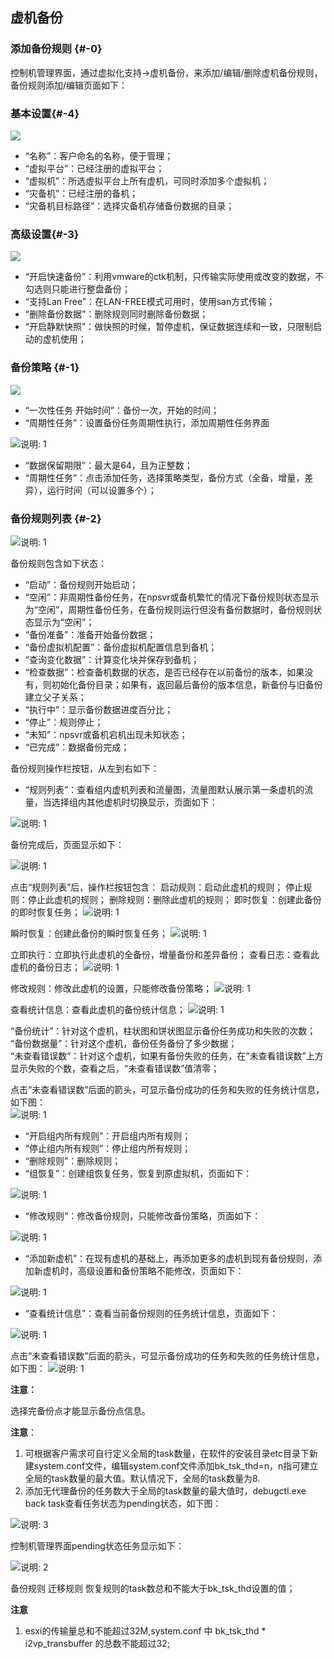 ## 虚机备份

### 添加备份规则 {#-0}

控制机管理界面，通过虚拟化支持-&gt;虚机备份，来添加/编辑/删除虚机备份规则，备份规则添加/编辑页面如下：

### 基本设置{#-4}

![](/assets/V6.118042702.png)

*   “名称”：客户命名的名称，便于管理；
*   “虚拟平台”：已经注册的虚拟平台；
*   “虚拟机”：所选虚拟平台上所有虚机，可同时添加多个虚拟机；
*   “灾备机”：已经注册的备机；
*   “灾备机目标路径”：选择灾备机存储备份数据的目录；

### 高级设置{#-3}

![](/assets/V6.118042707.png)

* “开启快速备份”：利用vmware的ctk机制，只传输实际使用或改变的数据，不勾选则只能进行整盘备份；
* “支持Lan Free”：在LAN-FREE模式可用时，使用san方式传输；
* “删除备份数据”：删除规则同时删除备份数据；
* “开启静默快照”：做快照的时候，暂停虚机，保证数据连续和一致，只限制启动的虚机使用；

### 备份策略 {#-1}

![](/assets/V6.118042705.png)

* “一次性任务 开始时间”：备份一次，开始的时间；
* “周期性任务”：设置备份任务周期性执行，添加周期性任务界面

![说明: 1](/assets/V6.118042706.png)

* “数据保留期限”：最大是64，且为正整数；
* “周期性任务”：点击添加任务，选择策略类型，备份方式（全备，增量，差异），运行时间（可以设置多个）； 

### 备份规则列表 {#-2}

![说明: 1](/assets/V6.11811051714.png)

备份规则包含如下状态：

*   “启动”：备份规则开始启动；
*   “空闲”：非周期性备份任务，在npsvr或备机繁忙的情况下备份规则状态显示为“空闲”，周期性备份任务，在备份规则运行但没有备份数据时，备份规则状态显示为“空闲”；
*   “备份准备”：准备开始备份数据；
*   “备份虚拟机配置”：备份虚拟机配置信息到备机；
*   “查询变化数据”：计算变化块并保存到备机；
*   “检查数据”：检查备机数据的状态，是否已经存在以前备份的版本，如果没有，则初始化备份目录；如果有，返回最后备份的版本信息，新备份与旧备份建立父子关系；
*   “执行中”：显示备份数据进度百分比；
*   “停止”：规则停止；
*   “未知”：npsvr或备机宕机出现未知状态；
*   “已完成”：数据备份完成；

备份规则操作栏按钮，从左到右如下：

*   “规则列表”：查看组内虚机列表和流量图，流量图默认展示第一条虚机的流量，当选择组内其他虚机时切换显示，页面如下：

![说明: 1](/assets/V6.11811051757.png)

备份完成后，页面显示如下：

![说明: 1](/assets/V6.11811051841.png)

点击“规则列表”后，操作栏按钮包含：
启动规则：启动此虚机的规则；
停止规则：停止此虚机的规则；
删除规则：删除此虚机的规则；
即时恢复：创建此备份的即时恢复任务；
![说明: 1](/assets/V6.11811051844.png)

瞬时恢复：创建此备份的瞬时恢复任务；
![说明: 1](/assets/V6.11811051845.png)

立即执行：立即执行此虚机的全备份，增量备份和差异备份；
查看日志：查看此虚机的备份日志；
![说明: 1](/assets/V6.11811051758.png)

修改规则：修改此虚机的设置，只能修改备份策略；
![说明: 1](/assets/V6.11811051759.png)

查看统计信息：查看此虚机的备份统计信息；
![说明: 1](/assets/V6.11811051918.png)

“备份统计”：针对这个虚机，柱状图和饼状图显示备份任务成功和失败的次数；  
“备份数据量”：针对这个虚机，备份任务备份了多少数据；  
“未查看错误数”：针对这个虚机，如果有备份失败的任务，在“未查看错误数”上方显示失败的个数，查看之后，“未查看错误数”值清零；

点击“未查看错误数”后面的箭头，可显示备份成功的任务和失败的任务统计信息，如下图：  
![说明: 1](/assets/V6.11811051919.png)

*   “开启组内所有规则”：开启组内所有规则；
*   “停止组内所有规则”：停止组内所有规则；
*   “删除规则”：删除规则；
*   “组恢复”：创建组恢复任务，恢复到原虚拟机，页面如下：

![说明: 1](/assets/V6.11811051848.png)


*   “修改规则”：修改备份规则，只能修改备份策略，页面如下：

![说明: 1](/assets/V6.11811051924.png)

*   “添加新虚机”：在现有虚机的基础上，再添加更多的虚机到现有备份规则，添加新虚机时，高级设置和备份策略不能修改，页面如下：

![说明: 1](/assets/V6.11811051926.png)

*   “查看统计信息”：查看当前备份规则的任务统计信息，页面如下：

![说明: 1](/assets/V6.11811051928.png)

点击“未查看错误数”后面的箭头，可显示备份成功的任务和失败的任务统计信息，如下图：
![说明: 1](/assets/V6.11811051929.png)


**注意：**

选择完备份点才能显示备份点信息。

**注意**：

1.  可根据客户需求可自行定义全局的task数量，在软件的安装目录etc目录下新建system.conf文件，编辑system.conf文件添加bk_tsk_thd=n，n指可建立全局的task数量的最大值。默认情况下，全局的task数量为8. 
2.  添加无代理备份的任务数大于全局的task数量的最大值时，debugctl.exe back task查看任务状态为pending状态，如下图：

![说明: 3](/assets/V6.036973.png)

控制机管理界面pending状态任务显示如下：

![说明: 2](/assets/V6.036999.png)

备份规则 迁移规则 恢复规则的task数总和不能大于bk_tsk_thd设置的值；

**注意**
1. esxi的传输量总和不能超过32M,system.conf 中 bk_tsk_thd * i2vp_transbuffer 的总数不能超过32;
